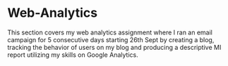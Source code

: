 # Web-Analytics

This section covers my web analytics assignment where I ran an email campaign for 5 consecutive days starting 26th Sept by creating a blog, tracking the behavior of users on my blog and producing a descriptive MI report utilizing my skills on Google Analytics.
